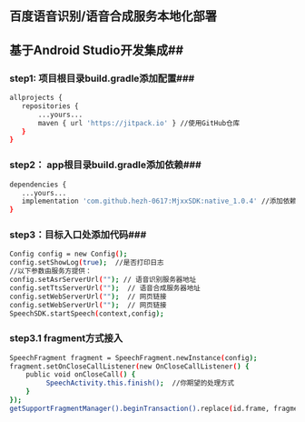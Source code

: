 ## 百度语音识别/语音合成服务本地化部署

## 基于Android Studio开发集成##

### step1: 项目根目录build.gradle添加配置###

```bash
allprojects {
   repositories {
       ...yours...
       maven { url 'https://jitpack.io' } //使用GitHub仓库
   }
}
```


### step2： app根目录build.gradle添加依赖###

```bash
dependencies {
   ...yours...
   implementation 'com.github.hezh-0617:MjxxSDK:native_1.0.4' //添加依赖
}
```


### step3：目标入口处添加代码###
```bash
Config config = new Config();
config.setShowLog(true);  //是否打印日志
//以下参数由服务方提供：
config.setAsrServerUrl(""); // 语音识别服务器地址
config.setTtsServerUrl("");  // 语音合成服务器地址
config.setWebServerUrl("");  // 网页链接
config.setWebServerUrl("");  // 网页链接
SpeechSDK.startSpeech(context,config);
```


### step3.1 fragment方式接入
```bash
SpeechFragment fragment = SpeechFragment.newInstance(config);
fragment.setOnCloseCallListener(new OnCloseCallListener() {
    public void onCloseCall() {
         SpeechActivity.this.finish();  //你期望的处理方式
    }
});
getSupportFragmentManager().beginTransaction().replace(id.frame, fragment).commitAllowingStateLoss(); //你期望的处理方式
```
